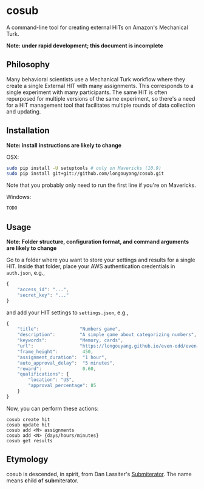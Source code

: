 # cosub

A command-line tool for creating external HITs on Amazon's Mechanical Turk.

**Note: under rapid development; this document is incomplete**

## Philosophy

Many behavioral scientists use a Mechanical Turk workflow where they create a single External HIT with many assignments.
This corresponds to a single experiment with many participants.
The same HIT is often repurposed for multiple versions of the same experiment, so there's a need for a HIT management tool that facilitates multiple rounds of data collection and updating.

## Installation

**Note: install instructions are likely to change**

OSX:

```sh
sudo pip install -U setuptools # only on Mavericks (10.9)
sudo pip install git+git://github.com/longouyang/cosub.git
```

Note that you probably only need to run the first line if you're on Mavericks.

Windows:

```sh
TODO
```

## Usage

**Note: Folder structure, configuration format, and command arguments are likely to change**

Go to a folder where you want to store your settings and results for a single HIT.
Inside that folder, place your AWS authentication credentials in `auth.json`, e.g.,

```js
{
    "access_id": "...",
    "secret_key": "..."
}
```

and add your HIT settings to `settings.json`, e.g.,

```js
{
    "title":               "Numbers game",
    "description":         "A simple game about categorizing numbers",
    "keywords":            "Memory, cards",
    "url":                 "https://longouyang.github.io/even-odd/even-odd.html",
    "frame_height":         450,
    "assignment_duration":  "1 hour",
    "auto_approval_delay":  "5 minutes",
    "reward":               0.60,
    "qualifications": {
        "location": "US",
        "approval_percentage": 85
    }
}
```

Now, you can perform these actions:

    cosub create hit
    cosub update hit
    cosub add <N> assignments
    cosub add <N> {days/hours/minutes}
    cosub get results

## Etymology

cosub is descended, in spirit, from Dan Lassiter's [Submiterator](https://github.com/danlassiter/Submiterator). The name means **c**hild **o**f **sub**miterator.

